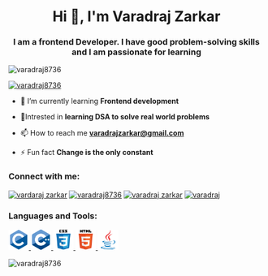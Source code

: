 <h1 align="center">Hi 👋, I'm Varadraj Zarkar</h1>
<h3 align="center">I am a frontend Developer. I have good problem-solving skills and I am passionate for learning</h3>

<p align="left"> <img src="https://komarev.com/ghpvc/?username=varadraj8736&label=Profile%20views&color=0e75b6&style=flat" alt="varadraj8736" /> </p>

<p align="left"> <a href="https://github.com/ryo-ma/github-profile-trophy"><img src="https://github-profile-trophy.vercel.app/?username=varadraj8736" alt="varadraj8736" /></a> </p>

- 🌱 I’m currently learning **Frontend development**

- 🔭Intrested in **learning DSA to solve real world problems**

- 📫 How to reach me **varadrajzarkar@gmail.com**

- ⚡ Fun fact **Change is the only constant**

<h3 align="left">Connect with me:</h3>
<p align="left">
<a href="https://linkedin.com/in/vardaraj zarkar" target="blank"><img align="center" src="https://raw.githubusercontent.com/rahuldkjain/github-profile-readme-generator/master/src/images/icons/Social/linked-in-alt.svg" alt="vardaraj zarkar" height="30" width="40" /></a>
<a href="https://www.codechef.com/users/varadraj8736" target="blank"><img align="center" src="https://cdn.jsdelivr.net/npm/simple-icons@3.1.0/icons/codechef.svg" alt="varadraj8736" height="30" width="40" /></a>
<a href="https://www.hackerrank.com/varadraj zarkar" target="blank"><img align="center" src="https://raw.githubusercontent.com/rahuldkjain/github-profile-readme-generator/master/src/images/icons/Social/hackerrank.svg" alt="varadraj zarkar" height="30" width="40" /></a>
<a href="https://codeforces.com/profile/varadraj" target="blank"><img align="center" src="https://raw.githubusercontent.com/rahuldkjain/github-profile-readme-generator/master/src/images/icons/Social/codeforces.svg" alt="varadraj" height="30" width="40" /></a>
</p>

<h3 align="left">Languages and Tools:</h3>
<p align="left"> <a href="https://www.cprogramming.com/" target="_blank" rel="noreferrer"> <img src="https://raw.githubusercontent.com/devicons/devicon/master/icons/c/c-original.svg" alt="c" width="40" height="40"/> </a> <a href="https://www.w3schools.com/cpp/" target="_blank" rel="noreferrer"> <img src="https://raw.githubusercontent.com/devicons/devicon/master/icons/cplusplus/cplusplus-original.svg" alt="cplusplus" width="40" height="40"/> </a> <a href="https://www.w3schools.com/css/" target="_blank" rel="noreferrer"> <img src="https://raw.githubusercontent.com/devicons/devicon/master/icons/css3/css3-original-wordmark.svg" alt="css3" width="40" height="40"/> </a> <a href="https://www.w3.org/html/" target="_blank" rel="noreferrer"> <img src="https://raw.githubusercontent.com/devicons/devicon/master/icons/html5/html5-original-wordmark.svg" alt="html5" width="40" height="40"/> </a> <a href="https://www.java.com" target="_blank" rel="noreferrer"> <img src="https://raw.githubusercontent.com/devicons/devicon/master/icons/java/java-original.svg" alt="java" width="40" height="40"/> </a> </p>

<p><img align="center" src="https://github-readme-stats.vercel.app/api/top-langs?username=varadraj8736&show_icons=true&locale=en&layout=compact" alt="varadraj8736" /></p>
